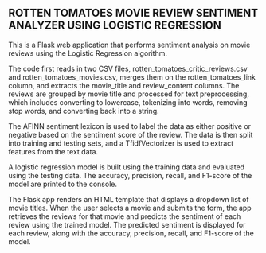 ## ROTTEN TOMATOES MOVIE REVIEW SENTIMENT ANALYZER USING LOGISTIC REGRESSION

This is a Flask web application that performs sentiment analysis on movie reviews using the Logistic Regression algorithm.

The code first reads in two CSV files, rotten_tomatoes_critic_reviews.csv and rotten_tomatoes_movies.csv, merges them on the rotten_tomatoes_link column, and extracts the movie_title and review_content columns. The reviews are grouped by movie title and processed for text preprocessing, which includes converting to lowercase, tokenizing into words, removing stop words, and converting back into a string.

The AFINN sentiment lexicon is used to label the data as either positive or negative based on the sentiment score of the review. The data is then split into training and testing sets, and a TfidfVectorizer is used to extract features from the text data.

A logistic regression model is built using the training data and evaluated using the testing data. The accuracy, precision, recall, and F1-score of the model are printed to the console.

The Flask app renders an HTML template that displays a dropdown list of movie titles. When the user selects a movie and submits the form, the app retrieves the reviews for that movie and predicts the sentiment of each review using the trained model. The predicted sentiment is displayed for each review, along with the accuracy, precision, recall, and F1-score of the model.






